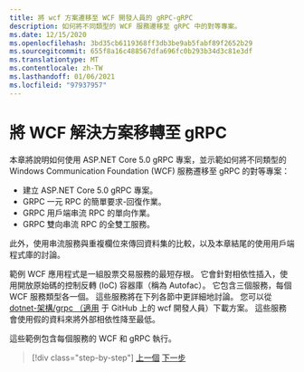 ```yaml
---
title: 將 wcf 方案遷移至 WCF 開發人員的 gRPC-gRPC
description: 如何將不同類型的 WCF 服務遷移至 gRPC 中的對等專案。
ms.date: 12/15/2020
ms.openlocfilehash: 3bd35cb6119368ff3db3be9ab5fabf89f2652b29
ms.sourcegitcommit: 655f8a16c488567dfa696fc0b293b34d3c81e3df
ms.translationtype: MT
ms.contentlocale: zh-TW
ms.lasthandoff: 01/06/2021
ms.locfileid: "97937957"
---
```

# <a name="migrate-a-wcf-solution-to-grpc"></a>將 WCF 解決方案移轉至 gRPC

本章將說明如何使用 ASP.NET Core 5.0 gRPC 專案，並示範如何將不同類型的 Windows Communication Foundation (WCF) 服務遷移至 gRPC 的對等專案：

- 建立 ASP.NET Core 5.0 gRPC 專案。
- GRPC 一元 RPC 的簡單要求-回復作業。
- GRPC 用戶端串流 RPC 的單向作業。
- GRPC 雙向串流 RPC 的全雙工服務。

此外，使用串流服務與重複欄位來傳回資料集的比較，以及本章結尾的使用用戶端程式庫的討論。

範例 WCF 應用程式是一組股票交易服務的最短存根。 它會針對相依性插入，使用開放原始碼的控制反轉 (IoC) 容器庫（稱為 Autofac）。 它包含三個服務，每個 WCF 服務類型各一個。 這些服務將在下列各節中更詳細地討論。 您可以從 [dotnet-架構/grpc （適用](https://github.com/dotnet-architecture/grpc-for-wcf-developers) 于 GitHub 上的 wcf 開發人員）下載方案。 這些服務會使用假的資料來將外部相依性降至最低。

這些範例包含每個服務的 WCF 和 gRPC 執行。

>[!div class="step-by-step"]
>[上一個](ws-protocols.md) 
>[下一步](create-project.md)
